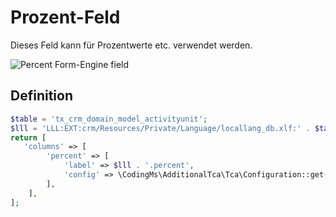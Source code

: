 # Prozent-Feld

Dieses Feld kann für Prozentwerte etc. verwendet werden.

![Percent Form-Engine field](https://www.coding.ms/fileadmin/extensions/additional_tca/current/Documentation/Images/Percent.png)


## Definition

```php
$table = 'tx_crm_domain_model_activityunit';
$lll = 'LLL:EXT:crm/Resources/Private/Language/locallang_db.xlf:' . $table;
return [
   'columns' => [
        'percent' => [
            'label' => $lll . '.percent',
            'config' => \CodingMs\AdditionalTca\Tca\Configuration::get('percent'),
        ],
    ],
];
```
